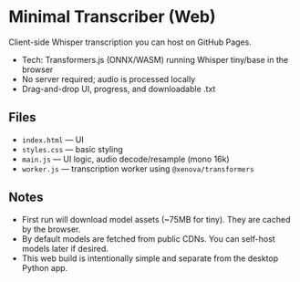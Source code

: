 # Minimal Transcriber (Web)

Client-side Whisper transcription you can host on GitHub Pages.

- Tech: Transformers.js (ONNX/WASM) running Whisper tiny/base in the browser
- No server required; audio is processed locally
- Drag-and-drop UI, progress, and downloadable .txt

## Files
- `index.html` — UI
- `styles.css` — basic styling
- `main.js` — UI logic, audio decode/resample (mono 16k)
- `worker.js` — transcription worker using `@xenova/transformers`

## Notes
- First run will download model assets (~75MB for tiny). They are cached by the browser.
- By default models are fetched from public CDNs. You can self-host models later if desired.
- This web build is intentionally simple and separate from the desktop Python app.
